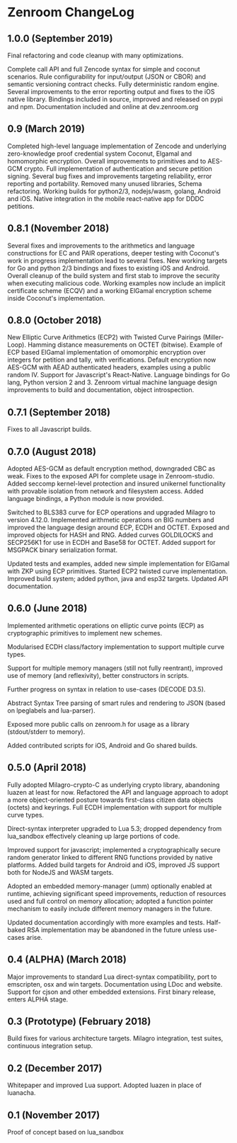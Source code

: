 <!--
SPDX-FileCopyrightText: 2017-2021 Dyne.org foundation

SPDX-License-Identifier: AGPL-3.0-or-later
-->

# Zenroom ChangeLog

## 1.0.0 (September 2019)

Final refactoring and code cleanup with many optimizations.

Complete call API and full Zencode syntax for simple and coconut
scenarios. Rule configurability for input/output (JSON or CBOR) and
semantic versioning contract checks. Fully deterministic random
engine. Several improvements to the error reporting output and fixes
to the iOS native library. Bindings included in source, improved and
released on pypi and npm. Documentation included and online at
dev.zenroom.org

## 0.9 (March 2019)

Completed high-level language implementation of Zencode and underlying
zero-knowledge proof credential system Coconut, Elgamal and homomorphic
encryption. Overall improvements to primitives and to AES-GCM crypto.
Full implementation of authentication and secure petition signing.
Several bug fixes and improvements targeting reliability, error reporting
and portability. Removed many unused libraries, Schema refactoring.
Working builds for python2/3, nodejs/wasm, golang, Android and iOS.
Native integration in the mobile react-native app for DDDC petitions. 

## 0.8.1 (November 2018)

Several fixes and improvements to the arithmetics and language
constructions for EC and PAIR operations, deeper testing with
Coconut's work in progress implementation lead to several fixes. New
working targets for Go and python 2/3 bindings and fixes to existing
iOS and Android. Overall cleanup of the build system and first stab to
improve the security when executing malicious code.  Working examples
now include an implicit certificate scheme (ECQV) and a working
ElGamal encryption scheme inside Coconut's implementation.

## 0.8.0 (October 2018)

New Elliptic Curve Arithmetics (ECP2) with Twisted Curve Pairings
(Miller-Loop). Hamming distance measurements on OCTET
(bitwise). Example of ECP based ElGamal implementation of omomorphic
encryption over integers for petition and tally, with
verifications. Default encryption now AES-GCM with AEAD authenticated
headers, examples using a public random IV. Support for Javascript's
React-Native. Language bindings for Go lang, Python version 2
and 3. Zenroom virtual machine language design improvements to build
and documentation, object introspection.

## 0.7.1 (September 2018)

Fixes to all Javascript builds.

## 0.7.0 (August 2018)

Adopted AES-GCM as default encryption method, downgraded CBC as weak.
Fixes to the exposed API for complete usage in Zenroom-studio.  Added
seccomp kernel-level protection and insured unikernel functionality
with provable isolation from network and filesystem access. Added
language bindings, a Python module is now provided.

Switched to BLS383 curve for ECP operations and upgraded Milagro to
version 4.12.0. Implemented arithmetic operations on BIG numbers and
improved the language design around ECP, ECDH and OCTET. Exposed and
improved objects for HASH and RNG. Added curves GOLDILOCKS and
SECP256K1 for use in ECDH and Base58 for OCTET. Added support for
MSGPACK binary serialization format.

Updated tests and examples, added new simple implementation for
ElGamal with ZKP using ECP primitives. Started ECP2 twisted curve
implementation. Improved build system; added python, java and esp32
targets. Updated API documentation.

## 0.6.0 (June 2018)

Implemented arithmetic operations on elliptic curve points (ECP)
as cryptographic primitives to implement new schemes.

Modularised ECDH class/factory implementation to support multiple
curve types.

Support for multiple memory managers (still not fully reentrant),
improved use of memory (and reflexivity), better constructors in
scripts.

Further progress on syntax in relation to use-cases (DECODE D3.5).

Abstract Syntax Tree parsing of smart rules and rendering to
JSON (based on lpeglabels and lua-parser).

Exposed more public calls on zenroom.h for usage as a library
(stdout/stderr to memory).

Added contributed scripts for iOS, Android and Go shared builds.


## 0.5.0 (April 2018)

Fully adopted Milagro-crypto-C as underlying crypto library,
abandoning luazen at least for now. Refactored the API and language
approach to adopt a more object-oriented posture towards first-class
citizen data objects (octets) and keyrings. Full ECDH implementation
with support for multiple curve types.

Direct-syntax interpreter upgraded to Lua 5.3; dropped dependency from
lua_sandbox effectively cleaning up large portions of code.

Improved support for javascript; implemented a cryptographically
secure random generator linked to different RNG functions provided by
native platforms. Added build targets for Android and iOS, improved JS
support both for NodeJS and WASM targets.

Adopted an embedded memory-manager (umm) optionally enabled at
runtime, achieving significant speed improvements, reduction of
resources used and full control on memory allocation; adopted a
function pointer mechanism to easily include different memory managers
in the future.

Updated documentation accordingly with more examples and
tests. Half-baked RSA implementation may be abandoned in the future
unless use-cases arise.


## 0.4 (ALPHA) (March 2018)

Major improvements to standard Lua direct-syntax compatibility, port
to emscripten, osx and win targets. Documentation using LDoc and
website. Support for cjson and other embedded extensions. First
binary release, enters ALPHA stage.


## 0.3 (Prototype) (February 2018)

Build fixes for various architecture targets. Milagro integration,
test suites, continuous integration setup.

## 0.2 (December 2017)

Whitepaper and improved Lua support.
Adopted luazen in place of luanacha.

## 0.1 (November 2017)

Proof of concept based on lua_sandbox
